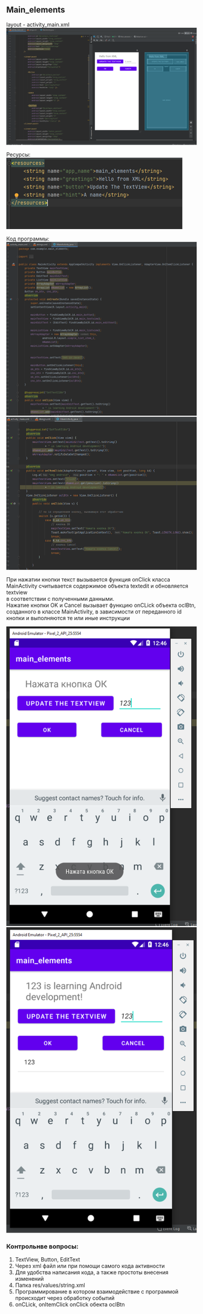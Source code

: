 ﻿
## Main_elements


layout - activity_main.xml
![](git-img/img.png)

Ресурсы:  
![](git-img/img_1.png)

Код программы:
![](git-img/img_2.png)
![](git-img/img_3.png) 

При нажатии кнопки текст вызывается функция onClick класса MainActivity считывается
содержимое объекта textedit и обновляется textview   
в соответствии с полученными данными.  
Нажатие кнопки OK и Cancel вызывает функцию onCLick объекта oclBtn, созданного в классе MainActivity,
в зависимости от переданного id кнопки и выполняются те или иные инструкции

![](git-img/img_4.png)
![](git-img/img_5.png)


### Контрольнве вопросы:

1. TextView, Button, EditText 
2. Через xml файл или при помощи самого кода активности
3. Для удобства написания кода, а также простоты внесения изменений
4. Папка res/values/string.xml
5. Программирование в котором взаимодействие с программой происходит через обработку событий 
6. onCLick, onItemClick onClick обекта oclBtn
